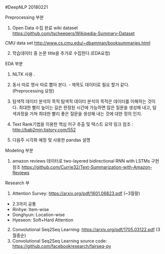#DeepNLP 20180221

Preprocessing 부분  
1. Open Data 수집  완료 
wiki dataset https://github.com/tscheepers/Wikipedia-Summary-Dataset

CMU data set http://www.cs.cmu.edu/~dbamman/booksummaries.html

2. 학습데이터 중 논문 title을 추가로 수집한다.(EDA요청)


EDA 부분
1. NLTK 사용 .

2. 동사 따로 명사 따로 뽑아 본다.  - 제목도 데이터로 필요 할거 같다. (Preprocessing 요청)

3. 탐색적 데이터 분석의 목적 탐색적 데이터 분석의 목적은 데이터를 이해하는 것이다. 최대한 빨리 높이는 길은 한정된 시간에 가능하면 많은 질문을 생성해 내고, 탐색과정을 거쳐 최대한 빨리 좋은 질문을 생성해 내는 것에 대한 정의 인지.  

4. Text Rank기법을 이용한 핵심 어구 추출 및 텍스트 요약 링크 참조 : http://bab2min.tistory.com/552  

5. 다음주 시각화 예정 및 사용한 pandas 설명


Modeling 부분  
1. amazon reviews 데이터로 two-layered bidirectional RNN with LSTMs 구현 참조 
https://github.com/Currie32/Text-Summarization-with-Amazon-Reviews

Research 부
1. Attention Survey: https://arxiv.org/pdf/1601.06823.pdf (~3월말)
- 2.3까지 공통
- Rinhye: Item-wise
- Donghyun: Location-wise
- Hyeseon: Soft+Hard Attention

2. Convolutional Seq2Seq Learning: https://arxiv.org/pdf/1705.03122.pdf (3월중순)
3. Convolutional Seq2Seq Learning source code: https://github.com/facebookresearch/fairseq-py
